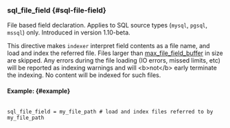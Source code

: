 ### sql_file_field {#sql-file-field}

File based field declaration. Applies to SQL source types (`mysql`, `pgsql`, `mssql`) only. Introduced in version 1.10-beta.

This directive makes `indexer` interpret field contents as a file name, and load and index the referred file. Files larger than [max_file_field_buffer](../../indexer_program_configuration_options/maxfile_field_buffer.md) in size are skipped. Any errors during the file loading (IO errors, missed limits, etc) will be reported as indexing warnings and will &lt;b&gt;not&lt;/b&gt; early terminate the indexing. No content will be indexed for such files.

#### Example: {#example}

```

sql_file_field = my_file_path # load and index files referred to by my_file_path

```